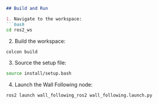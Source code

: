 ````markdown
## Build and Run

1. Navigate to the workspace:
```bash
cd ros2_ws
````

2. Build the workspace:

```bash
colcon build
```

3. Source the setup file:

```bash
source install/setup.bash
```

4. Launch the Wall Following node:

```bash
ros2 launch wall_following_ros2 wall_following.launch.py

```


